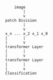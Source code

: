         image
            |
            v
    patch Division
            |
            v
    x_n ... x_2 x_1 x_0
    |       |
    |       v
    transformer Layer 
    |       |
    |       v
    transformer Layer
    |       |
    |       v
    Classification